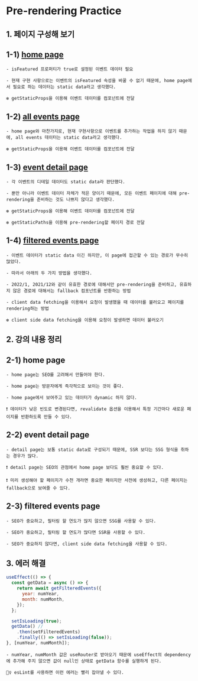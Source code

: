 # Pre-rendering Practice

## 1. 페이지 구성해 보기

## 1-1) [home page]()

```
- isFeatured 프로퍼티가 true로 설정된 이벤트 데이터 필요

- 현재 구현 사항으로는 이벤트의 isFeatured 속성을 바꿀 수 없기 때문에, home page에서 필요로 하는 데이터는 static data라고 생각했다.

❇️ getStaticProps을 이용해 이벤트 데이터를 컴포넌트에 전달
```

## 1-2) [all events page]()

```
- home page와 마찬가지로, 현재 구현사항으로 이벤트를 추가하는 작업을 하지 않기 때문에, all events 데이터는 static data라고 생각했다.

❇️ getStaticProps을 이용해 이벤트 데이터를 컴포넌트에 전달
```

## 1-3) [event detail page]()

```
- 각 이벤트의 디테일 데이터도 static data라 판단했다.

- 뿐만 아니라 이벤트 데이터 자체가 적은 양이기 때문에, 모든 이벤트 페이지에 대해 pre-rendering을 준비하는 것도 나쁘지 않다고 생각했다.

❇️ getStaticProps을 이용해 이벤트 데이터를 컴포넌트에 전달

❇️ getStaticPaths을 이용해 pre-rendering할 페이지 경로 전달
```

## 1-4) [filtered events page]()

```
- 이벤트 데이터가 static data 이긴 하지만, 이 page에 접근할 수 있는 경로가 무수히 많았다.

- 따라서 아래의 두 가지 방법을 생각했다.

- 2022/1, 2021/12와 같이 유효한 경로에 대해서만 pre-rendering을 준비하고, 유효하지 않은 경로에 대해서는 fallback 컴포넌트를 반환하는 방법

- client data fetching을 이용해서 요청이 발생했을 때 데이터를 불러오고 페이지를 rendering하는 방법

❇️ client side data fetching을 이용해 요청이 발생하면 데이터 불러오기
```

## 2. 강의 내용 정리

## 2-1) home page

```
- home page는 SEO를 고려해서 만들어야 한다.

- home page는 방문자에게 즉각적으로 보이는 것이 좋다.

- home page에서 보여주고 있는 데이터가 dynamic 하지 않다.

❗ 데이터가 낮은 빈도로 변경된다면, revalidate 옵션을 이용해서 특정 기간마다 새로운 페이지를 반환하도록 만들 수 있다.
```

## 2-2) event detail page

```
- detail page는 보통 static data로 구성되기 때문에, SSR 보다는 SSG 형식을 취하는 경우가 많다.

❗ detail page는 SEO의 관점에서 home page 보다도 훨씬 중요할 수 있다.

❗ 미리 생성해야 할 페이지가 수천 개라면 중요한 페이지만 사전에 생성하고, 다른 페이지는 fallback으로 보여줄 수 있다.
```

## 2-3) filtered events page

```
- SEO가 중요하고, 필터링 할 연도가 많지 않으면 SSG를 사용할 수 있다.

- SEO가 중요하고, 필터링 할 연도가 많다면 SSR을 사용할 수 있다.

- SEO가 중요하지 않다면, client side data fetching을 사용할 수 있다.
```

## 3. 에러 해결

```js
useEffect(() => {
  const getData = async () => {
    return await getFilteredEvents({
      year: numYear,
      month: numMonth,
    });
  };

  setIsLoading(true);
  getData() //
    .then(setFilteredEvents)
    .finally(() => setIsLoading(false));
}, [numYear, numMonth]);
```

```
- numYear, numMonth 값은 useRouter로 받아오기 때문에 useEffect의 dependency에 추가해 주지 않으면 값이 null인 상태로 getData 함수를 실행하게 된다.

🤦‍♀️ esLint를 사용하면 이런 에러는 빨리 잡아낼 수 있다.
```
